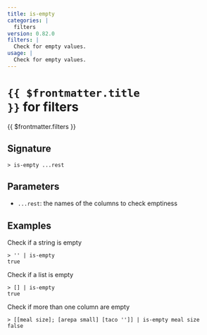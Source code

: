 ```yaml
---
title: is-empty
categories: |
  filters
version: 0.82.0
filters: |
  Check for empty values.
usage: |
  Check for empty values.
---
```


# <code>{{ $frontmatter.title }}</code> for filters

<div class='command-title'>{{ $frontmatter.filters }}</div>

## Signature

```> is-empty ...rest```

## Parameters

 -  `...rest`: the names of the columns to check emptiness

## Examples

Check if a string is empty
```shell
> '' | is-empty
true
```

Check if a list is empty
```shell
> [] | is-empty
true
```

Check if more than one column are empty
```shell
> [[meal size]; [arepa small] [taco '']] | is-empty meal size
false
```
